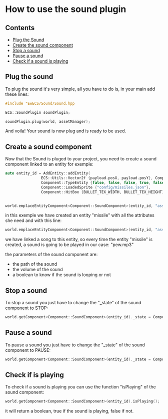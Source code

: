 # How to use the sound plugin
## Contents

- [Plug the Sound](#Plug-the-sound)
- [Create the sound component](#create-sound-component)
- [Stop a sound](#stop-a-sound)
- [Pause a sound](#pause-a-sound)
- [Check if a sound is playing](#check-if-is-playing)

## Plug the sound
To plug the sound it's very simple, all you have to do is, in your main add these lines:

```c++
#include "EwECS/Sound/Sound.hpp

ECS::SoundPlugin soundPlugin;

soundPlugin.plug(world, assetManager);
```

And voila! Your sound is now plug and is ready to be used.

## Create a sound component

Now that the Sound is pluged to your project, you need to create a sound component linked to an entity for exemple:

```c++
auto entity_id = AddEntity::addEntity(
                ECS::Utils::Vector2f {payload.posX, payload.posY}, Component::Speed {BULLET_SPEED},
                Component::TypeEntity {false, false, false, true, false,false, false, payload.bulletId, false},
                Component::LoadedSprite {"config/missiles.json"},
                Component::HitBox {BULLET_TEX_WIDTH, BULLET_TEX_HEIGHT}, Component::IsAlive {false, 0});
                

world.emplaceEntityComponent<Component::SoundComponent>(entity_id, "assets/sounds/pew.mp3", 40, false);
```

in this exemple we have created an entity "missile" with all the attributes she need and with this line:

```c++
world.emplaceEntityComponent<Component::SoundComponent>(entity_id, "assets/sounds/pew.mp3", 40, false);
```

we have linked a song to this entity, so every time the entity "missile" is created, a sound is going to be played in our case: "pew.mp3"

the parameters of the sound component are:
- the path of the sound
- the volume of the sound
- a boolean to know if the sound is looping or not

## Stop a sound
To stop a sound you just have to change the "_state" of the sound component to STOP:

```c++
world.getComponent<Component::SoundComponent>(entity_id)._state = Component::SoundComponent::State::STOP;
```

## Pause a sound
To pause a sound you just have to change the "_state" of the sound component to PAUSE:

```c++
world.getComponent<Component::SoundComponent>(entity_id)._state = Component::SoundComponent::State::PAUSE;
```

## Check if is playing
To check if a sound is playing you can use the function "isPlaying" of the sound component:

```c++
world.getComponent<Component::SoundComponent>(entity_id).isPlaying();
```
it will return a boolean, true if the sound is playing, false if not.

